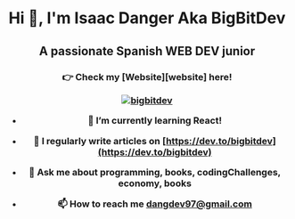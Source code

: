 
<h1 align="center">Hi 👋, I'm Isaac Danger Aka BigBitDev</h1>
<h2 align="center">A passionate Spanish WEB DEV junior</h2>
<h3 align="center">👉 Check my [Website][website] here! </p>

<!-- ---------------------------------------------------------------------- -->


<p align="center"> <a href="https://github.com/ryo-ma/github-profile-trophy">
     <img src="https://github-profile-trophy.vercel.app/?username=bigbitdev" alt="bigbitdev" /></a>
</p>



- 🌱 I’m currently learning **React!**

- 📝 I regularly write articles on [https://dev.to/bigbitdev](https://dev.to/bigbitdev)

- 💬 Ask me about **programming, books, codingChallenges, economy, books**

- 📫 How to reach me **dangdev97@gmail.com**







<!-- ---------------------------------------------------------------------------------------- -->







<!-- Links zone -->
[website]: https://nft-card-bigbitdev97.netlify.app/
